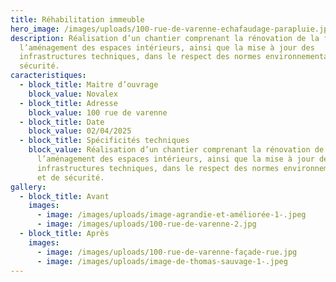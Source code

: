 ```yaml
---
title: Réhabilitation immeuble
hero_image: /images/uploads/100-rue-de-varenne-echafaudage-parapluie.jpg
description: Réalisation d’un chantier comprenant la rénovation de la façade,
  l’aménagement des espaces intérieurs, ainsi que la mise à jour des
  infrastructures techniques, dans le respect des normes environnementales et de
  sécurité.
caracteristiques:
  - block_title: Maitre d’ouvrage
    block_value: Novalex
  - block_title: Adresse
    block_value: 100 rue de varenne
  - block_title: Date
    block_value: 02/04/2025
  - block_title: Spécificités techniques
    block_value: Réalisation d’un chantier comprenant la rénovation de la façade,
      l’aménagement des espaces intérieurs, ainsi que la mise à jour des
      infrastructures techniques, dans le respect des normes environnementales
      et de sécurité.
gallery:
  - block_title: Avant
    images:
      - image: /images/uploads/image-agrandie-et-améliorée-1-.jpeg
      - image: /images/uploads/100-rue-de-varenne-2.jpg
  - block_title: Après
    images:
      - image: /images/uploads/100-rue-de-varenne-façade-rue.jpg
      - image: /images/uploads/image-de-thomas-sauvage-1-.jpeg
---
```

